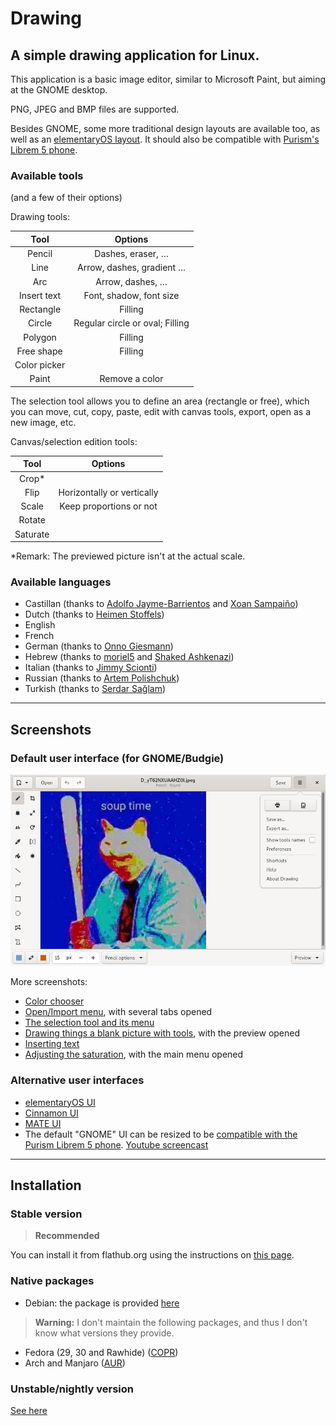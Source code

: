 # Drawing

## A simple drawing application for Linux.

This application is a basic image editor, similar to Microsoft Paint, but aiming at the GNOME desktop.

PNG, JPEG and BMP files are supported.

Besides GNOME, some more traditional design layouts are available too, as well as an [elementaryOS layout](./docs/screenshots/elementary.png). It should also be compatible with [Purism's Librem 5 phone](./docs/screenshots/librem_options.png).

### Available tools

(and a few of their options)

Drawing tools:

| Tool      | Options        |
|:---------:|:--------------:|
|Pencil     |Dashes, eraser, …|
|Line       |Arrow, dashes, gradient …
|Arc        |Arrow, dashes, …|
|Insert text|Font, shadow, font size|
|Rectangle  |Filling         |
|Circle     |Regular circle or oval; Filling
|Polygon    |Filling         |
|Free shape |Filling         |
|Color picker|               |
|Paint      |Remove a color  |

<!--|Brush      |           |Not done yet-->


<!-- Selection tools: -->
The selection tool allows you to define an area (rectangle or free), which you can move, cut, copy, paste, edit with canvas tools, export, open as a new image, etc.

<!-- | Tool                   | Options        | -->
<!-- |:----------------------:|:--------------:| -->
<!-- |Rectangle selection     |Move, cut, copy, paste, edit with canvas tools, export, open as a new image -->
<!-- |Free shape selection    | (same)         | -->
<!-- |Adjacent color selection| (same)         | -->

Canvas/selection edition tools:

| Tool      | Options   |
|:---------:|:---------:|
|Crop*      |           |
|Flip       |Horizontally or vertically
|Scale      |Keep proportions or not
|Rotate     |           |
|Saturate   |           |

<!-- |Matrix     |           |Not done yet -->

\*Remark: The previewed picture isn't at the actual scale.

### Available languages

- Castillan (thanks to [Adolfo Jayme-Barrientos](https://github.com/fitojb) and [Xoan Sampaiño](https://github.com/xoan))
- Dutch (thanks to [Heimen Stoffels](https://github.com/Vistaus))
- English
- French
- German (thanks to [Onno Giesmann](https://github.com/Etamuk))
- Hebrew (thanks to [moriel5](https://github.com/moriel5) and [Shaked Ashkenazi](https://github.com/shaqash))
- Italian (thanks to [Jimmy Scionti](https://github.com/amivaleo))
- Russian (thanks to [Artem Polishchuk](https://github.com/tim77))
- Turkish (thanks to [Serdar Sağlam](https://github.com/TeknoMobil))

----

## Screenshots

### Default user interface (for GNOME/Budgie)

![GNOME/Budgie UI, here with the main menu opened](./docs/screenshots/gnome_menu.png)

More screenshots:

- [Color chooser](./docs/screenshots/gnome_colors.png)
- [Open/Import menu](./docs/screenshots/gnome_new.png), with several tabs opened
- [The selection tool and its menu](./docs/screenshots/gnome_selection.png)
- [Drawing things a blank picture with tools](./docs/screenshots/gnome_tools_preview.png), with the preview opened
- [Inserting text](./docs/screenshots/gnome_text.png)
- [Adjusting the saturation](./docs/screenshots/gnome_menu_saturation.png), with the main menu opened

### Alternative user interfaces

- [elementaryOS UI](./docs/screenshots/elementary.png)
- [Cinnamon UI](./docs/screenshots/cinnamon.png)
- [MATE UI](./docs/screenshots/mate_scale.png)
- The default "GNOME" UI can be resized to be [compatible with the Purism Librem 5 phone](./docs/screenshots/librem_options.png). [Youtube screencast](https://www.youtube.com/watch?v=xwfDnPd5NDU)

----

## Installation

### Stable version

>**Recommended**

You can install it from flathub.org using the instructions on [this page](https://flathub.org/apps/details/com.github.maoschanz.drawing).

### Native packages

- Debian: the package is provided [here](https://github.com/maoschanz/drawing/releases)

>**Warning:** I don't maintain the following packages, and thus I don't know what versions they provide.

- Fedora (29, 30 and Rawhide) ([COPR](https://copr.fedorainfracloud.org/coprs/atim/drawing/))
- Arch and Manjaro ([AUR](https://aur.archlinux.org/packages/drawing-git/))

<!-- TODO Solus -->
<!-- etc. -->

### Unstable/nightly version

[See here](./INSTALL_FROM_SOURCE.md)

